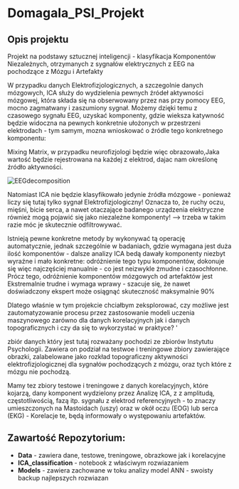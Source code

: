 # Domagala_PSI_Projekt

## Opis projektu 
Projekt na podstawy sztucznej inteligencji - klasyfikacja Komponentów Niezależnych, otrzymanych z sygnałów elektrycznych z EEG na pochodzące z Mózgu i Artefakty

W przypadku danych Elektrofizjologicznych, a szczegolnie danych mózgowych, ICA służy do wydzielenia pewnych źródeł aktywności mózgowej, która składa się na obserwowany przez nas przy pomocy EEG, mocno zagmatwany i zaszumiony sygnał. Możemy dzięki temu z czasowego sygnału EEG, uzyskać komponenty, gdzie wieksza katywność będzie widoczna na pewnych konkretnie ułożonych w przestrzeni elektrodach - tym samym, mozna wnioskować o źródle tego konkretnego komponentu:

Mixing Matrix, w przypadku neurofizjologi będzie więc obrazowało,Jaka wartość będzie rejestrowana na każdej z elektrod, dajac nam określonę źródło aktywności.

![EEGdecomposition](https://user-images.githubusercontent.com/56306081/176242429-eba64114-8e2a-421d-abfa-e198a5958553.png)


Natomiast ICA nie będzie klasyfikowało jedynie źródła mózgowe - ponieważ liczy się tutaj tylko sygnał Elektrofizjologiczny! Oznacza to, że ruchy oczu, mięśni, bicie serca, a nawet otaczające badanego urządzenia elektryczne również mogą pojawić się jako niezależne komponenty! --> trzeba w takim razie móc je skutecznie odfiltrowywać.

Istnieją pewne konkretne metody by wykonywać tą operację automatycznie, jednak szczególnie w badaniach, gdzie wymagana jest duża ilość komponentów - dalsze analizy ICA bedą dawały komponenty niezbyt wyraźne i mało konkretne: odróżnienie tego typu komponentów, dokonuje się więc najczęściej manualnie - co jest neizwykle żmudne i czasochłonne. Prócz tego, odróżnienie komponentów mózgowych od artefaktów jest Ekstremalnie trudne i wymaga wprawy - szacuje się, że nawet doświadczony ekspert może osiągnąć skuteczność maksymalnie 90%

Dlatego właśnie w tym projekcie chciałbym zeksplorować, czy możliwe jest zautomatyzowanie procesu przez zastosowanie modeli uczenia maszynowego zarówno dla danych korelacyjnych jak i danych topograficznych i czy da się to wykorzystać w praktyce?
'

zbiór danych który jest tutaj rozważany pochodzi ze zbiorów Instytutu Psychologii. Zawiera on podział na testwoe i treningowe zbiory zawierające obrazki, zalabelowane jako rozkład topograficzny aktywności elektrofizjologicznej dla sygnałów pochodzących z mózgu, oraz tych które z mózgu nie pochodzą.

Mamy tez zbiory testowe i treningowe z danych korelacyjnych, które kojarzą, dany komponent wydzielony przez Analizę ICA, z  z amplitudą, częstotliwością, fazą itp. sygnału z elektrod referencyjnych - to znaczy umieszczonych na Mastoidach (uszy) oraz w okół oczu (EOG) lub serca (EKG) - Korelacje te, będą informowały o występowaniu artefaktów.


## Zawartość Repozytorium:
+ **Data** - zawiera dane, testowe, treningowe, obrazkowe jak i korelacyjne
+ **ICA_classification** - notebook z właściwym rozwiazaniem
+ **Models** - zawiera zachowane w toku analizy model ANN - swoisty backup najlepszych rozwiazan
